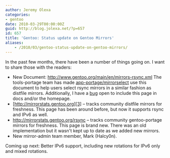 ```yaml
---
author: Jeremy Olexa
categories:
- gentoo
date: 2010-03-29T00:00:00Z
guid: http://blog.jolexa.net/?p=657
id: 657
title: 'Gentoo: Status update on Gentoo Mirrors'
aliases:
    - /2010/03/gentoo-status-update-on-gentoo-mirrors/
---
```


In the past few months, there have been a number of things going on. I want to share those with the readers:

  * New Document: <http://www.gentoo.org/main/en/mirrors-rsync.xml> The tools-portage team has made [app-portage/mirrorselect][1] use this document to help users select rsync mirrors in a similar fashion as distfile mirrors. Additionally, I have a [bug][2] open to include this page in docs and/or the homepage.
  * [http://mirrorstats.gentoo.org][3] &#8211; tracks community distfile mirrors for freshness. This page has been around before, but now it supports rsync and IPv6 as well.
  * <http://mirrorstats.gentoo.org/rsync> &#8211; tracks community gentoo-portage mirrors for freshness. This page is brand new. There was an old implementation but it wasn't kept up to date as we added new mirrors.
  * New mirror-admin team member, Mark (Halcy0n).

Coming up next: Better IPv6 support, including new rotations for IPv6 only and mixed rotations.

 [1]: http://packages.gentoo.org/package/app-portage/mirrorselect
 [2]: http://bugs.gentoo.org/309073
 [3]: http://mirrorstats.gentoo.org/